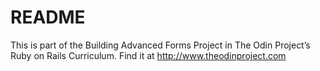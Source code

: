 # README

This is part of the Building Advanced Forms Project in The Odin Project’s Ruby on Rails Curriculum. 
Find it at http://www.theodinproject.com
